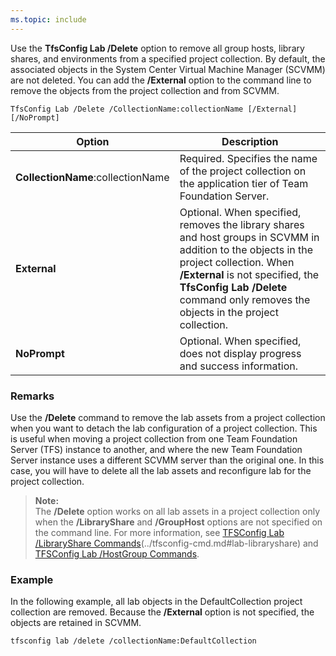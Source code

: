 ```yaml
---
ms.topic: include
---
```


Use the **TfsConfig Lab /Delete** option to remove all group hosts, library shares, and environments from a specified project collection.
By default, the associated objects in the System Center Virtual Machine Manager (SCVMM) are not deleted.
You can add the **/External** option to the command line to remove the objects from the project collection and from SCVMM.

	TfsConfig Lab /Delete /CollectionName:collectionName [/External] [/NoPrompt]

|Option|Description|
|---|---|
|**CollectionName**:collectionName|Required. Specifies the name of the project collection on the application tier of Team Foundation Server.|
|**External**|Optional. When specified, removes the library shares and host groups in SCVMM in addition to the objects in the project collection. When **/External** is not specified, the **TfsConfig Lab /Delete** command only removes the objects in the project collection.|
|**NoPrompt**|Optional. When specified, does not display progress and success information.|

### Remarks

Use the **/Delete** command to remove the lab assets from a project collection when you want to detach the lab configuration of a project collection. This is useful when moving a project collection from one Team Foundation Server (TFS) instance to another, and where the new Team Foundation Server instance uses a different SCVMM server than the original one. In this case, you will have to delete all the lab assets and reconfigure lab for the project collection.

>**Note:**  
>The **/Delete** option works on all lab assets in a project collection only when the **/LibraryShare** and **/GroupHost** options are not specified on the command line. For more information, see [TFSConfig Lab /LibraryShare Commands](#lab-libraryshare)(../tfsconfig-cmd.md#lab-libraryshare) and [TFSConfig Lab /HostGroup Commands](../tfsconfig-cmd.md#lab-libraryshare).

### Example

In the following example, all lab objects in the DefaultCollection project collection are removed. Because the **/External** option is not specified, the objects are retained in SCVMM.

    tfsconfig lab /delete /collectionName:DefaultCollection 
